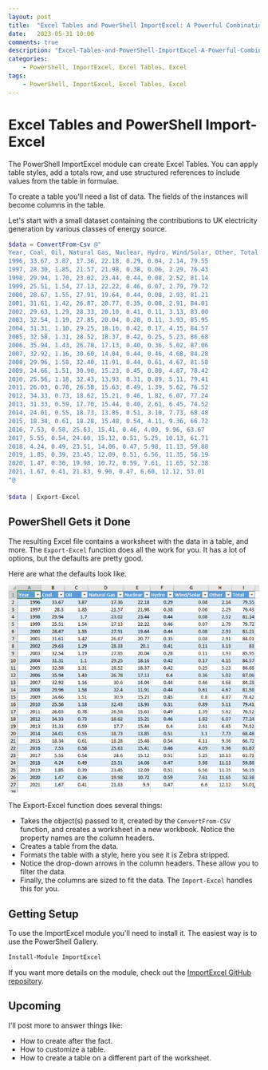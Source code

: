 ```yaml
---
layout: post
title:  "Excel Tables and PowerShell ImportExcel: A Powerful Combination for Data Analysis"
date:   2023-05-31 10:00
comments: true
description: "Excel-Tables-and-PowerShell-ImportExcel-A-Powerful-Combination-for-Data-Analysis"
categories:
    - PowerShell, ImportExcel, Excel Tables, Excel
tags:
    - PowerShell, ImportExcel, Excel Tables, Excel
---
```


# Excel Tables and PowerShell Import-Excel

The PowerShell ImportExcel module can create Excel Tables. You can apply table styles, add a totals row, and use structured references to include values from the table in formulae.
 
To create a table you'll need a list of data. The fields of the instances will become columns in the table.

Let's start with a small dataset containing the contributions to UK electricity generation by various classes of energy source.

```powershell
$data = ConvertFrom-Csv @"
Year, Coal, Oil, Natural Gas, Nuclear, Hydro, Wind/Solar, Other, Total
1996, 33.67, 3.87, 17.36, 22.18, 0.29, 0.04, 2.14, 79.55
1997, 28.30, 1.85, 21.57, 21.98, 0.38, 0.06, 2.29, 76.43
1998, 29.94, 1.70, 23.02, 23.44, 0.44, 0.08, 2.52, 81.14
1999, 25.51, 1.54, 27.13, 22.22, 0.46, 0.07, 2.79, 79.72
2000, 28.67, 1.55, 27.91, 19.64, 0.44, 0.08, 2.93, 81.21
2001, 31.61, 1.42, 26.87, 20.77, 0.35, 0.08, 2.91, 84.01
2002, 29.63, 1.29, 28.33, 20.10, 0.41, 0.11, 3.13, 83.00
2003, 32.54, 1.19, 27.85, 20.04, 0.28, 0.11, 3.93, 85.95
2004, 31.31, 1.10, 29.25, 18.16, 0.42, 0.17, 4.15, 84.57
2005, 32.58, 1.31, 28.52, 18.37, 0.42, 0.25, 5.23, 86.68
2006, 35.94, 1.43, 26.78, 17.13, 0.40, 0.36, 5.02, 87.06
2007, 32.92, 1.16, 30.60, 14.04, 0.44, 0.46, 4.68, 84.28
2008, 29.96, 1.58, 32.40, 11.91, 0.44, 0.61, 4.67, 81.58
2009, 24.66, 1.51, 30.90, 15.23, 0.45, 0.80, 4.87, 78.42
2010, 25.56, 1.18, 32.43, 13.93, 0.31, 0.89, 5.11, 79.41
2011, 26.03, 0.78, 26.58, 15.63, 0.49, 1.39, 5.62, 76.52
2012, 34.33, 0.73, 18.62, 15.21, 0.46, 1.82, 6.07, 77.24
2013, 31.33, 0.59, 17.70, 15.44, 0.40, 2.61, 6.45, 74.52
2014, 24.01, 0.55, 18.73, 13.85, 0.51, 3.10, 7.73, 68.48
2015, 18.34, 0.61, 18.28, 15.48, 0.54, 4.11, 9.36, 66.72
2016, 7.53, 0.58, 25.63, 15.41, 0.46, 4.09, 9.96, 63.67
2017, 5.55, 0.54, 24.60, 15.12, 0.51, 5.25, 10.13, 61.71
2018, 4.24, 0.49, 23.51, 14.06, 0.47, 5.98, 11.13, 59.88
2019, 1.85, 0.39, 23.45, 12.09, 0.51, 6.56, 11.35, 56.19
2020, 1.47, 0.36, 19.98, 10.72, 0.59, 7.61, 11.65, 52.38
2021, 1.67, 0.41, 21.83, 9.90, 0.47, 6.60, 12.12, 53.01
"@

$data | Export-Excel
```

## PowerShell Gets it Done

The resulting Excel file contains a worksheet with the data in a table, and more. The `Export-Excel` function does all the work for you. It has a lot of options, but the defaults are pretty good.

Here are what the defaults look like.

![Alt text](/images/posts/ExcelTables/FullDataSet.png)

The Export-Excel function does several things:

- Takes the object(s) passed to it, created by the `ConvertFrom-CSV` function, and creates a worksheet in a new workbook. Notice the property names are the column headers.
- Creates a table from the data.
- Formats the table with a style, here you see it is Zebra stripped.
- Notice the drop-down arrows in the column headers. These allow you to filter the data.
- Finally, the columns are sized to fit the data. The `Import-Excel` handles this for you.

## Getting Setup

To use the ImportExcel module you'll need to install it. The easiest way is to use the PowerShell Gallery.

```powershell
Install-Module ImportExcel
```

If you want more details on the module, check out the [ImportExcel GitHub repository](https://github.com/dfinke/ImportExcel).

## Upcoming

I'll post more to answer things like:

- How to create after the fact.
- How to customize a table.
- How to create a table on a different part of the worksheet.

